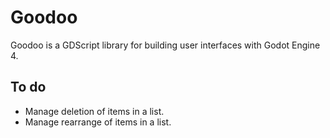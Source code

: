 # Goodoo
Goodoo is a GDScript library for building user interfaces with Godot Engine 4.

## To do
* Manage deletion of items in a list. 
* Manage rearrange of items in a list.
